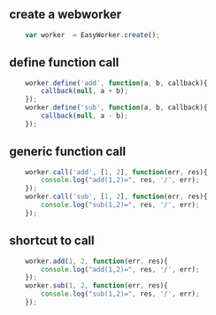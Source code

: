 ## create a webworker

```javascript
    var worker	= EasyWorker.create();
```

## define function call

```javascript
	worker.define('add', function(a, b, callback){
		callback(null, a + b);
	});
	worker.define('sub', function(a, b, callback){
		callback(null, a - b);
	});
```

## generic function call

```javascript
    worker.call('add', [1, 2], function(err, res){
        console.log("add(1,2)=", res, '/', err);		
    });
    worker.call('sub', [1, 2], function(err, res){
        console.log("sub(1,2)=", res, '/', err);		
    });
```

## shortcut to call

```javascript
    worker.add(1, 2, function(err, res){
        console.log("add(1,2)=", res, '/', err);		
    });
    worker.sub(1, 2, function(err, res){
        console.log("sub(1,2)=", res, '/', err);		
    });
```
